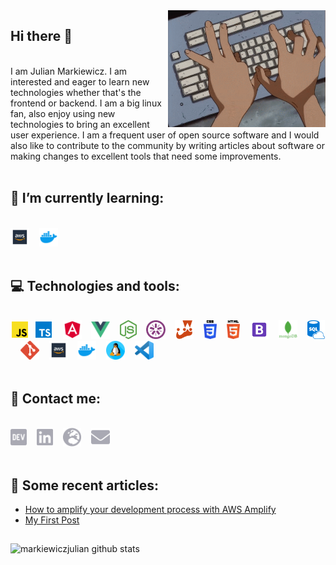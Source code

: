 <img src="./assets/typing.gif" width="50%" align="right" vertical-align="middle" />

## Hi there 👋
<br>
I am Julian Markiewicz. I am interested and eager to learn new technologies whether that's the frontend or backend. I am a big linux fan, also enjoy using new technologies to bring an excellent user experience. I am a frequent user of open source software and I would also like to contribute to the community by writing articles about software or making changes to excellent tools that need some improvements.<br><br>

## 🌱 I’m currently learning:
<br><img alt="AWS" title="AWS" src="./assets/skills_and_tools/aws.png" height="30">&nbsp;&nbsp;&nbsp;&nbsp;<img alt="docker" title="docker" src="./assets/skills_and_tools/docker.png" height="30">&nbsp;&nbsp;&nbsp;&nbsp;<br><br>

## 💻 Technologies and tools:
<br><img alt="JavaScript" title="JavaScript" src="./assets/skills_and_tools/javascript.png" height="30">&nbsp;&nbsp;<img alt="TypeScript" title="TypeScript" src="./assets/skills_and_tools/typescript.png" height="30">&nbsp;&nbsp;&nbsp;&nbsp;<img alt="Angular" title="Angular" src="./assets/skills_and_tools/angular.png" height="30">&nbsp;&nbsp;&nbsp;&nbsp;<img alt="vue.js" title="vue.js" src="./assets/skills_and_tools/vue.png" height="30">&nbsp;&nbsp;&nbsp;&nbsp;<img alt="Node.js" title="Node.js" src="./assets/skills_and_tools/node_js.png" height="30">&nbsp;&nbsp;&nbsp;&nbsp;<img alt="jasmine" title="jasmine" src="./assets/skills_and_tools/jasmine.png" height="30">&nbsp;&nbsp;&nbsp;&nbsp;<img alt="jest" title="jest" src="./assets/skills_and_tools/jest.png" height="30">&nbsp;&nbsp;&nbsp;&nbsp;<img alt="CSS" title="CSS" src="./assets/skills_and_tools/css.png" height="30">&nbsp;&nbsp;&nbsp;&nbsp;<img alt="HTML" title="HTML" src="./assets/skills_and_tools/html.png" height="30">&nbsp;&nbsp;&nbsp;&nbsp;<img alt="bootstrap" title="bootstrap" src="./assets/skills_and_tools/bootstrap.png" height="30">&nbsp;&nbsp;&nbsp;&nbsp;<img alt="mongoDB" title="mongoDB" src="./assets/skills_and_tools/mongodb.png" height="30">&nbsp;&nbsp;&nbsp;&nbsp;<img alt="SQL" title="SQL" src="./assets/skills_and_tools/sql.png" height="30">&nbsp;&nbsp;&nbsp;&nbsp;<img alt="Git" title="Git" src="./assets/skills_and_tools/git.png" height="30">&nbsp;&nbsp;&nbsp;&nbsp;<img alt="AWS" title="AWS" src="./assets/skills_and_tools/aws.png" height="30">&nbsp;&nbsp;&nbsp;&nbsp;<img alt="docker" title="docker" src="./assets/skills_and_tools/docker.png" height="30">&nbsp;&nbsp;&nbsp;&nbsp;<img alt="linux" title="linux" src="./assets/skills_and_tools/linux.png" height="30">&nbsp;&nbsp;&nbsp;&nbsp;<img alt="VS Code" title="VS Code" src="./assets/skills_and_tools/vs_code.png" height="30">&nbsp;&nbsp;&nbsp;&nbsp;<br><br>

## 📠 Contact me:
<br><a href="https://dev.to/markiewiczjulian"><img height="30" src="./assets/dev-brands.png"></a>&nbsp;&nbsp;&nbsp;&nbsp;<a href="https://www.linkedin.com/in/julian-markiewicz-628860191/"><img height="30" src="./assets/linkedin-brands.png"></a>&nbsp;&nbsp;&nbsp;&nbsp;<a href="https://markiewiczjulian.com/"><img height="30" src="./assets/globe-europe-solid.png"></a>&nbsp;&nbsp;&nbsp;&nbsp;<a href="mailto:markiewicz.julian@gmail.com"><img height="30" src="./assets/envelope-solid.png"></a>&nbsp;&nbsp;&nbsp;&nbsp;<br><br>

## 📰 Some recent articles:

<!-- BLOG-POST-LIST:START -->
- [How to amplify your development process with AWS Amplify](https://markiewiczjulian.com/posts/02-how-to-amplify-your-development-process-with-aws-amplify/)
- [My First Post](https://markiewiczjulian.com/posts/01-my-first-post/)
<!-- BLOG-POST-LIST:END -->

##

<img align="left" alt="markiewiczjulian github stats" src="https://github-readme-stats.vercel.app/api?username=markiewiczjulian&show_icons=true&hide_border=true&theme=tokyonight" />
